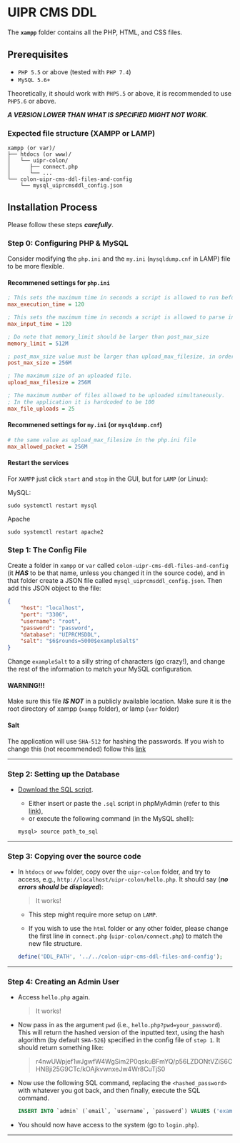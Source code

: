 # UIPR CMS DDL

The **`xampp`** folder contains all the PHP, HTML, and CSS files.

## Prerequisites

- `PHP 5.5` or above (tested with `PHP 7.4`)
- `MySQL 5.6+`

Theoretically, it should work with `PHP5.5` or above, it is recommended to use `PHP5.6` or above.

***A VERSION LOWER THAN WHAT IS SPECIFIED MIGHT NOT WORK***.

### Expected file structure (XAMPP or LAMP)
```
xampp (or var)/
├── htdocs (or www)/
│   └── uipr-colon/
│      ├── connect.php
│      └── ...   
└── colon-uipr-cms-ddl-files-and-config
    └── mysql_uiprcmsddl_config.json
```

## Installation Process

Please follow these steps ***carefully***.

### Step 0: Configuring PHP & MySQL

Consider modifying the `php.ini` and the `my.ini` (`mysqldump.cnf` in LAMP) file to be more flexible.

#### Recommened settings for `php.ini`

```ini
; This sets the maximum time in seconds a script is allowed to run before it is terminated by the parser.
max_execution_time = 120

; This sets the maximum time in seconds a script is allowed to parse input data, like POST and GET.
max_input_time = 120

; Do note that memory_limit should be larger than post_max_size
memory_limit = 512M

; post_max_size value must be larger than upload_max_filesize, in order to, upload large files.
post_max_size = 256M

; The maximum size of an uploaded file.
upload_max_filesize = 256M

; The maximum number of files allowed to be uploaded simultaneously.
; In the application it is hardcoded to be 100
max_file_uploads = 25
```

#### Recommened settings for `my.ini` (or `mysqldump.cnf`)
```ini
# the same value as upload_max_filesize in the php.ini file
max_allowed_packet = 256M
```

#### Restart the services

For `XAMPP` just click `start` and `stop` in the GUI, but for `LAMP` (or Linux):

MySQL:
```terminal
sudo systemctl restart mysql
```
Apache
```terminal
sudo systemctl restart apache2
```

### Step 1: The Config File
Create a folder in `xampp` or `var` called `colon-uipr-cms-ddl-files-and-config` (it ***HAS*** to be that name, unless 
you changed it in the source code),
and in that folder create a JSON file called `mysql_uiprcmsddl_config.json`. Then add this JSON object to the file:
```json
{
    "host": "localhost",
    "port": "3306",
    "username": "root",
    "password": "password",
    "database": "UIPRCMSDDL",
    "salt": "$6$rounds=5000$exampleSalt$"
}
```

Change `exampleSalt` to a silly string of characters (go crazy!), and change the rest of the information to match your 
MySQL configuration.

#### WARNING!!!
Make sure this file ***IS NOT*** in a publicly available location. Make sure it is the root directory of xampp
(`xampp` folder), or lamp (`var` folder)

#### Salt
The application will use `SHA-512` for hashing the passwords. If you wish to change this (not recommended) follow this
[link](https://www.php.net/manual/en/function.crypt.php)

---

### Step 2: Setting up the Database
- [Download the SQL script](https://github.com/DustinDiazLopez/UIPR-Project-DDL/blob/main/xampp/colon-uipr-cms-ddl-files-and-config/uiprcmsddl.sql).

    - Either insert or paste the `.sql` script in phpMyAdmin (refer to this [link](https://stackoverflow.com/questions/13955988/insert-sql-file-into-your-mysql-database)),
    - or execute the following command (in the MySQL shell):
    ```MySQL
    mysql> source path_to_sql
    ```

---

### Step 3: Copying over the source code

- In `htdocs` or `www` folder, copy over the `uipr-colon` folder, and try to access, e.g., 
`http://localhost/uipr-colon/hello.php`.
It should say (***no errors should be displayed***):
    > It works!

    - This step might require more setup on `LAMP`.

    - If you wish to use the `html` folder or any other folder, please change
the first line in `connect.php` (`uipr-colon/connect.php`) to match the new file structure.

    ```PHP
    define('DDL_PATH', '../../colon-uipr-cms-ddl-files-and-config');
    ```

---

### Step 4: Creating an Admin User
- Access `hello.php` again.

    > It works!

- Now pass in as the argument `pwd` (i.e., `hello.php?pwd=your_password`). This will return the hashed version of the
inputted text, using the hash algorithm (by default `SHA-526`) specified in the config file of `step 1`. It should
return something like:

    > r4nwUWpjef1wJgwfW4WgSim2P0qskuBFmYQ/p56LZDONtVZiS6CHNBji25G9CTc/kOAjkvwnxeJw4Wr8CuTjS0

- Now use the following SQL command, replacing the `<hashed_password>` with whatever you got back, and then finally, execute the SQL command.

    ```SQL
    INSERT INTO `admin` (`email`, `username`, `password`) VALUES ('example@example.com', 'username', '<hashed_password>');
    ```

- You should now have access to the system (go to `login.php`).

---

